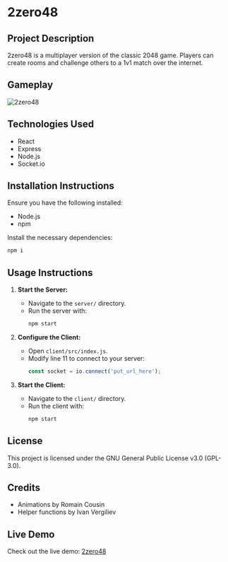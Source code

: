 # 2zero48

## Project Description
2zero48 is a multiplayer version of the classic 2048 game. Players can create rooms and challenge others to a 1v1 match over the internet.

## Gameplay

![2zero48](https://github.com/user-attachments/assets/cb16816e-b255-4ac2-9b43-cbbaddf67262)


## Technologies Used
- React
- Express
- Node.js
- Socket.io

## Installation Instructions
Ensure you have the following installed:
- Node.js
- npm

Install the necessary dependencies:
```bash
npm i
```

## Usage Instructions
1. **Start the Server:**
    - Navigate to the `server/` directory.
    - Run the server with:
      ```bash
      npm start
      ```

2. **Configure the Client:**
    - Open `client/src/index.js`.
    - Modify line 11 to connect to your server:
      ```javascript
      const socket = io.connect('put_url_here');
      ```

3. **Start the Client:**
    - Navigate to the `client/` directory.
    - Run the client with:
      ```bash
      npm start
      ```

## License

This project is licensed under the GNU General Public License v3.0 (GPL-3.0).

## Credits
- Animations by Romain Cousin
- Helper functions by Ivan Vergiliev

## Live Demo
Check out the live demo: [2zero48](https://2zero48.netlify.app)
